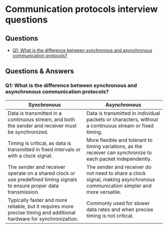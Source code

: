 # Communication protocols interview questions #

## Questions ##
* [Q1: What is the difference between synchronous and asynchronous communication protocols?](https://github.com/Bassel20/Embedded-Systems-Interview-Questions-Answers/blob/main/Communication%20Protocols%20Questions.md#q1-what-is-the-difference-between-synchronous-and-asynchronous-communication-protocols)


## Questions & Answers ##

### Q1: What is the difference between synchronous and asynchronous communication protocols? ###

| Synchronous | Asynchronous|
| ----------- | ----------- |
| Data is transmitted in a continuous stream, and both the sender and receiver must be synchronized.| Data is transmitted in individual packets or characters, without a continuous stream or fixed timing.|
| Timing is critical, as data is transmitted in fixed intervals or with a clock signal.| More flexible and tolerant to timing variations, as the receiver can synchronize to each packet independently.|
|The sender and receiver operate on a shared clock or use predefined timing signals to ensure proper data transmission. |The sender and receiver do not need to share a clock signal, making asynchronous communication simpler and more versatile. |
| Typically faster and more reliable, but it requires more precise timing and additional hardware for synchronization. |Commonly used for slower data rates and when precise timing is not critical. |
